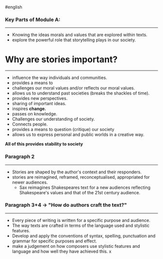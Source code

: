 #english 
### Key Parts of Module A:
---
- Knowing the ideas morals and values that are explored within texts. 
- explore the powerful role that storytelling plays in our society. 

# Why are stories important?
---
- influence the way individuals and communities. 
- provides a means to 
- challenges our moral values and/or reflects our moral values. 
- allows us to understand past societies (breaks the shackles of time). 
- provides new perspectives. 
- sharing of important ideas. 
- inspires **change.**
- passes on knowledge. 
- Challenges our understanding of society.
- Connects people. 
- provides a means to question (critique) our society
- allows us to express personal and public worlds in a creative way. 

**All of this provides stability to society**

### Paragraph 2
---
- Stories are shaped by the author's context and their responders. 
- stories are reimagined, reframed, reconceptualised, appropriated for newer audiences. 
	- Sax reimagines Shakespeares text for a new audiences reflecting Shakespeare's values and that of the 21st century audience. 

### Paragraph 3+4 -> "How do authors craft the text?"
---
- Every piece of writing is written for a specific purpose and audience. 
- The way texts are crafted in terms of the language used and stylistic features. 
- Develop and apply the conventions of syntax, spelling, punctuation and grammar for specific purposes and effect. 
- make a judgement on how composers use stylistic features and language and how well they have achieved this. x